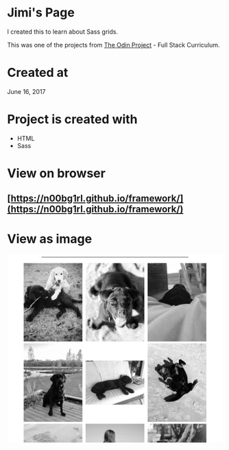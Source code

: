 # Jimi's Page

I created this to learn about Sass grids.

This was one of the projects from [The Odin Project](https://www.theodinproject.com/home) - Full Stack Curriculum.

# Created at

June 16, 2017

# Project is created with

* HTML
* Sass

# View on browser

## [https://n00bg1rl.github.io/framework/](https://n00bg1rl.github.io/framework/)

# View as image

![github](./assets/images/github.png)
